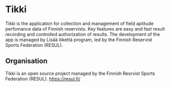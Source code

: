 # Tikki #

Tikki is the application for collection and management of field aptitude perfomance 
data of Finnish reservists. Key features are easy and fast result recording and 
controlled authorization of results. The development of the app is managed by 
Lisää liikettä program, led by the Finnish Reservist Sports Federation (RESUL).

## Organisation ##

Tikki is an open source project managed by the Finnish Resrvist Sports Federation
(RESUL). https://resul.fi/
